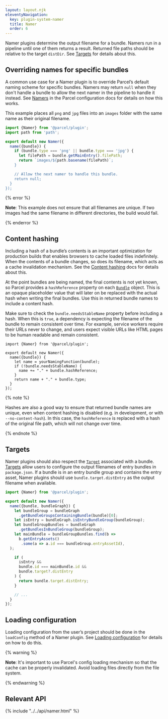 ```yaml
---
layout: layout.njk
eleventyNavigation:
  key: plugin-system-namer
  title: Namer
  order: 6
---
```


Namer plugins determine the output filename for a bundle. Namers run in a pipeline until one of them returns a result. Returned file paths should be relative to the target `distDir`. See [Targets](/features/targets/) for details about this.

## Overriding names for specific bundles

A common use case for a Namer plugin is to override Parcel’s default naming scheme for specific bundles. Namers may return `null` when they don't handle a bundle to allow the next namer in the pipeline to handle it instead. See [Namers](/features/plugins/#namers) in the Parcel configuration docs for details on how this works.

This example places all `png` and `jpg` files into an `images` folder with the same name as their original filename.

```javascript
import {Namer} from '@parcel/plugin';
import path from 'path';

export default new Namer({
  name({bundle}) {
    if (bundle.type === 'png' || bundle.type === 'jpg') {
      let filePath = bundle.getMainEntry().filePath;
      return `images/${path.basename(filePath)`;
    }

    // Allow the next namer to handle this bundle.
    return null;
  }
});
```

{% error %}

**Note**: This example does not ensure that all filenames are unique. If two images had the same filename in different directories, the build would fail.

{% enderror %}

## Content hashing

Including a hash of a bundle’s contents is an important optimization for production builds that enables browsers to cache loaded files indefinitely. When the contents of a bundle changes, so does its filename, which acts as a cache invalidation mechanism. See the [Content hashing](/features/production/#content-hashing) docs for details about this.

At the point bundles are being named, the final contents is not yet known, so Parcel provides a `hashReference` property on each [`Bundle`](/plugin-system/bundler/#Bundle) object. This is an opaque placeholder value that will later on be replaced with the actual hash when writing the final bundles. Use this in returned bundle names to include a content hash.

Make sure to check the `bundle.needsStableName` property before including a hash. When this is `true`, a dependency is expecting the filename of the bundle to remain consistent over time. For example, service workers require their URLs never to change, and users expect visible URLs like HTML pages to be human readable and remain consistent.

```javascript/5-7
import {Namer} from '@parcel/plugin';

export default new Namer({
  name({bundle}) {
    let name = yourNamingFunction(bundle);
    if (!bundle.needsStableName) {
      name += "." + bundle.hashReference;
    }
    return name + "." + bundle.type;
  }
});
```

{% note %}

Hashes are also a good way to ensure that returned bundle names are unique, even when content hashing is disabled (e.g. in development, or with `--no-content-hash`). In this case, the `hashReference` is replaced with a hash of the original file path, which will not change over time.

{% endnote %}

## Targets

Namer plugins should also respect the [`Target`](/plugin-system/api/#Target) associated with a bundle. [Targets](/features/targets/) allow users to configure the output filenames of entry bundles in `package.json`. If a bundle is in an entry bundle group and contains the entry asset, Namer plugins should use `bundle.target.distEntry` as the output filename when available.

```javascript
import {Namer} from '@parcel/plugin';

export default new Namer({
  name({bundle, bundleGraph}) {
    let bundleGroup = bundleGraph
      .getBundleGroupsContainingBundle(bundle)[0];
    let isEntry = bundleGraph.isEntryBundleGroup(bundleGroup);
    let bundleGroupBundles = bundleGraph
      .getBundlesInBundleGroup(bundleGroup);
    let mainBundle = bundleGroupBundles.find(b =>
      b.getEntryAssets()
       .some(a => a.id === bundleGroup.entryAssetId),
  );

    if (
      isEntry && 
      bundle.id === mainBundle.id && 
      bundle.target?.distEntry
    ) {
      return bundle.target.distEntry;
    }

    // ...
  }
});
```

## Loading configuration

Loading configuration from the user’s project should be done in the `loadConfig` method of a Namer plugin. See [Loading configuration](/plugin-system/authoring-plugins/#loading-configuration) for details on how to do this.

{% warning %}

**Note**: It's important to use Parcel's config loading mechanism so that the cache can be properly invalidated. Avoid loading files directly from the file system.

{% endwarning %}

## Relevant API

{% include "../../api/namer.html" %}
